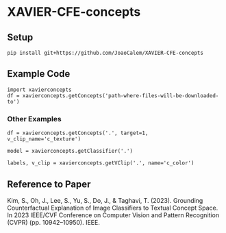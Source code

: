 # XAVIER-CFE-concepts

## Setup
```
pip install git+https://github.com/JoaoCalem/XAVIER-CFE-concepts
```

## Example Code

```
import xavierconcepts
df = xavierconcepts.getConcepts('path-where-files-will-be-downloaded-to')
```

### Other Examples

```
df = xavierconcepts.getConcepts('.', target=1, v_clip_name='c_texture')
```

```
model = xavierconcepts.getClassifier('.')
```

```
labels, v_clip = xavierconcepts.getVClip('.', name='c_color')
```

## Reference to Paper
Kim, S., Oh, J., Lee, S., Yu, S., Do, J., & Taghavi, T. (2023). Grounding Counterfactual Explanation of Image Classifiers to Textual Concept Space. In 2023 IEEE/CVF Conference on Computer Vision and Pattern Recognition (CVPR) (pp. 10942–10950). IEEE.